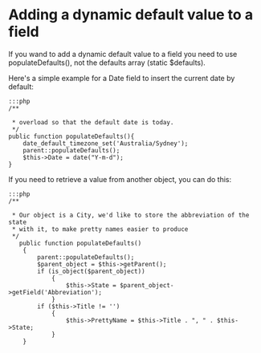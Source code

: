 # Adding a dynamic default value to a field

If you wand to add a dynamic default value to a field you need to use populateDefaults(), not the defaults array (static $defaults).

Here's a simple example for a Date field to insert the current date by default:

	:::php
	/**
	
	 * overload so that the default date is today.
	 */
	public function populateDefaults(){
		date_default_timezone_set('Australia/Sydney');
		parent::populateDefaults();
		$this->Date = date("Y-m-d");
	}


If you need to retrieve a value from another object, you can do this:

	:::php
	/**
	
	 * Our object is a City, we'd like to store the abbreviation of the state
	 * with it, to make pretty names easier to produce
	 */
	   public function populateDefaults()
		{
			parent::populateDefaults();
			$parent_object = $this->getParent();
			if (is_object($parent_object))
				{
					$this->State = $parent_object->getField('Abbreviation');	
				}
			if ($this->Title != '')
				{
					$this->PrettyName = $this->Title . ", " . $this->State;
				}
		}

